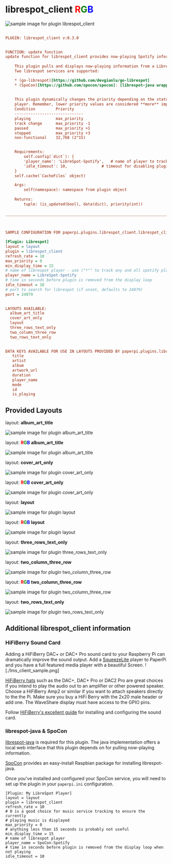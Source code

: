 # librespot_client <font color="red">R</font><font color="green">G</font><font color="blue">B</font>

![sample image for plugin librespot_client](./librespot_client.layout-L-sample.png)
```ini
 
PLUGIN: librespot_client v:0.3.0

 
FUNCTION: update_function
update function for librespot_client provides now-playing Spotify information
    
    This plugin pulls and displays now-playing information from a Librespot instance running on the same host. 
    Two librespot services are supported:

    * (go-librespot)[https://github.com/devgianlu/go-librespot]
    * (SpoCon)[https://github.com/spocon/spocon]: [librespot-java wrapper](https://github.com/librespot-org/librespot-java) -- Deprecated in favor of go-librespot
    
      
    This plugin dynamically changes the priority depending on the status of the librespot
    player. Remember, lower priority values are considered **more** important
    Condition         Priority
    ------------------------------
    playing           max_priority
    track change      max_priority -1
    paused            max_priority +1
    stopped           max_priority +3
    non-functional    32,768 (2^15)

      
    Requirements:
        self.config(`dict`): {
        'player_name': 'LibreSpot-Spotify',   # name of player to track
        'idle_timeout': 10,               # timeout for disabling plugin
    }
    self.cache(`CacheFiles` object)

    Args:
        self(namespace): namespace from plugin object
        
    Returns:
        tuple: (is_updated(bool), data(dict), priority(int))    
    
___________________________________________________________________________
 
 

SAMPLE CONFIGURATION FOR paperpi.plugins.librespot_client.librespot_client

[Plugin: Librespot]
layout = layout
plugin = librespot_client
refresh_rate = 10
max_priority = 0
min_display_time = 15
# name of librespot player - use ("*"" to track any and all spotify players)
player_name = LibreSpot-Spotify
# time in seconds before plugin is removed from the display loop
idle_timeout = 10
# port to search for librespot (if unset, defaults to 24879)
port = 24879

 
LAYOUTS AVAILABLE:
  album_art_title
  cover_art_only
  layout
  three_rows_text_only
  two_column_three_row
  two_rows_text_only
 

DATA KEYS AVAILABLE FOR USE IN LAYOUTS PROVIDED BY paperpi.plugins.librespot_client.librespot_client:
   title
   artist
   album
   artwork_url
   duration
   player_name
   mode
   id
   is_playing
```

## Provided Layouts

layout: **album_art_title**

![sample image for plugin album_art_title](./librespot_client.album_art_title-L-sample.png) 


layout: **<font color="red">R</font><font color="green">G</font><font color="blue">B</font> album_art_title**

![sample image for plugin album_art_title](./librespot_client.album_art_title-RGB-sample.png) 


layout: **cover_art_only**

![sample image for plugin cover_art_only](./librespot_client.cover_art_only-L-sample.png) 


layout: **<font color="red">R</font><font color="green">G</font><font color="blue">B</font> cover_art_only**

![sample image for plugin cover_art_only](./librespot_client.cover_art_only-RGB-sample.png) 


layout: **layout**

![sample image for plugin layout](./librespot_client.layout-L-sample.png) 


layout: **<font color="red">R</font><font color="green">G</font><font color="blue">B</font> layout**

![sample image for plugin layout](./librespot_client.layout-RGB-sample.png) 


layout: **three_rows_text_only**

![sample image for plugin three_rows_text_only](./librespot_client.three_rows_text_only-L-sample.png) 


layout: **two_column_three_row**

![sample image for plugin two_column_three_row](./librespot_client.two_column_three_row-L-sample.png) 


layout: **<font color="red">R</font><font color="green">G</font><font color="blue">B</font> two_column_three_row**

![sample image for plugin two_column_three_row](./librespot_client.two_column_three_row-RGB-sample.png) 


layout: **two_rows_text_only**

![sample image for plugin two_rows_text_only](./librespot_client.two_rows_text_only-L-sample.png) 


## Additional librespot_client information
### HiFiBerry Sound Card
Adding a HiFiBerry DAC+ or DAC+ Pro sound card to your Raspberry Pi can dramatically improve the sound output. Add a [SqueezeLite](#squeezelite) player to PaperPi and you have a full featured media player with a beautiful Screen.
![./lms_client_sample.png]

[HiFiBerry hats](https://www.hifiberry.com/shop/#boards) such as the DAC+, DAC+ Pro or DAC2 Pro are great choices if you intend to play the audio out to an amplifier or other powered speaker. Choose a HiFiBerry Amp2 or similar if you want to attach speakers directly to the the Pi. Make sure you buy a HiFi Berry with the 2x20 male header or add one. The WaveShare display must have access to the GPIO pins.

Follow [HiFiBerry's excellent guide](https://www.hifiberry.com/docs/software/configuring-linux-3-18-x/) for installing and configuring the sound card.

### librespot-java & SpoCon
[librespot-java](https://github.com/librespot-org/librespot-java) is required for this plugin. The java implementation offers a local web interface that this plugin depends on for pulling now-playing information.

[SpoCon](https://github.com/spocon/spocon) provides an easy-install Raspbian package for installing librespot-java.

Once you've installed and configured your SpoCon service, you will need to set up the plugin in your `paperpi.ini` configuration.
```
[Plugin: My LibreSpot Player]
layout = layout
plugin = librespot_client
refresh_rate = 10
# 0 is a good choice for music service tracking to ensure the currently
# playing music is displayed
max_priority = 0
# anything less than 15 seconds is probably not useful
min_display_time = 15
# name of librespot player
player_name = SpoCon-Spotify
# time in seconds before plugin is removed from the display loop when not playing
idle_timeout = 10
```

